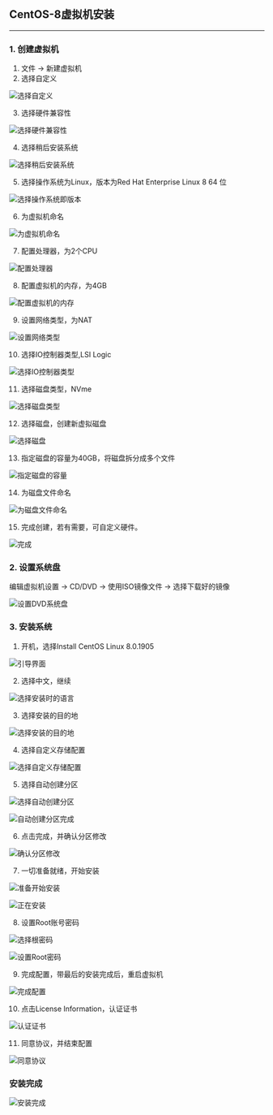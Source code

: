 ## CentOS-8虚拟机安装

-----

### 1. 创建虚拟机

1. 文件 -> 新建虚拟机
2. 选择自定义

![选择自定义](../pictures/CentOS-8虚拟机安装/选择自定义.png)

3. 选择硬件兼容性

![选择硬件兼容性](../pictures/CentOS-8虚拟机安装/选择硬件兼容性.png)

4. 选择稍后安装系统

![选择稍后安装系统](../pictures/CentOS-8虚拟机安装/选择稍后安装系统.png)

5. 选择操作系统为Linux，版本为Red Hat Enterprise Linux 8 64 位

![选择操作系统即版本](../pictures/CentOS-8虚拟机安装/选择操作系统即版本.png)

6. 为虚拟机命名

![为虚拟机命名](../pictures/CentOS-8虚拟机安装/为虚拟机命名.png)

7. 配置处理器，为2个CPU

![配置处理器](../pictures/CentOS-8虚拟机安装/配置处理器.png)

8. 配置虚拟机的内存，为4GB

![配置虚拟机的内存](../pictures/CentOS-8虚拟机安装/配置虚拟机的内存.png)

9. 设置网络类型，为NAT

![设置网络类型](../pictures/CentOS-8虚拟机安装/设置网络类型.png)

10. 选择IO控制器类型,LSI Logic

![选择IO控制器类型](../pictures/CentOS-8虚拟机安装/选择IO控制器类型.png)

11. 选择磁盘类型，NVme

![选择磁盘类型](../pictures/CentOS-8虚拟机安装/选择磁盘类型.png)

12. 选择磁盘，创建新虚拟磁盘

![选择磁盘](../pictures/CentOS-8虚拟机安装/选择磁盘.png)

13. 指定磁盘的容量为40GB，将磁盘拆分成多个文件

![指定磁盘的容量](../pictures/CentOS-8虚拟机安装/指定磁盘的容量.png)

14. 为磁盘文件命名

![为磁盘文件命名](../pictures/CentOS-8虚拟机安装/为磁盘文件命名.png)

15. 完成创建，若有需要，可自定义硬件。

![完成](../pictures/CentOS-8虚拟机安装/完成.png)

### 2. 设置系统盘

编辑虚拟机设置 -> CD/DVD -> 使用ISO镜像文件 -> 选择下载好的镜像

![设置DVD系统盘](../pictures/CentOS-8虚拟机安装/设置DVD系统盘.png)

### 3. 安装系统

1. 开机，选择Install CentOS Linux 8.0.1905

![引导界面](../pictures/CentOS-8虚拟机安装/引导界面.png)

2. 选择中文，继续

![选择安装时的语言](../pictures/CentOS-8虚拟机安装/选择安装时的语言.png)

3. 选择安装的目的地

![选择安装的目的地](../pictures/CentOS-8虚拟机安装/选择安装的目的地.png)

4. 选择自定义存储配置

![选择自定义存储配置](../pictures/CentOS-8虚拟机安装/选择自定义存储配置.png)

5. 选择自动创建分区

![选择自动创建分区](../pictures/CentOS-8虚拟机安装/选择自动创建分区.png)

![自动创建分区完成](../pictures/CentOS-8虚拟机安装/自动创建分区完成.png)

6. 点击完成，并确认分区修改

![确认分区修改](../pictures/CentOS-8虚拟机安装/确认分区修改.png)

7. 一切准备就绪，开始安装

![准备开始安装](../pictures/CentOS-8虚拟机安装/准备开始安装.png)

![正在安装](../pictures/CentOS-8虚拟机安装/正在安装.png)

8. 设置Root账号密码

![选择根密码](../pictures/CentOS-8虚拟机安装/选择根密码.png)

![设置Root密码](../pictures/CentOS-8虚拟机安装/设置Root密码.png)

9. 完成配置，带最后的安装完成后，重启虚拟机

![完成配置](../pictures/CentOS-8虚拟机安装/完成配置.png)

10. 点击License Information，认证证书

![认证证书](../pictures/CentOS-8虚拟机安装/认证证书.png)

11. 同意协议，并结束配置

![同意协议](../pictures/CentOS-8虚拟机安装/同意协议.png)

### 安装完成

![安装完成](../pictures/CentOS-8虚拟机安装/安装完成.png)
